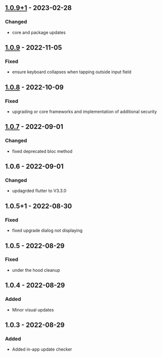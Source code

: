 ## [1.0.9+1] - 2023-02-28
### Changed
- core and package updates

## [1.0.9] - 2022-11-05
### Fixed
- ensure keyboard collapses when tapping outside input field

## [1.0.8] - 2022-10-09
### Fixed
- upgrading or core frameworks and implementation of additional security

## [1.0.7] - 2022-09-01
### Changed
- fixed deprecated bloc method

## 1.0.6 - 2022-09-01
### Changed
- updagrded flutter to V3.3.0

## 1.0.5+1 - 2022-08-30
### Fixed
- fixed upgrade dialog not displaying

## 1.0.5 - 2022-08-29
### Fixed
- under the hood cleanup

## 1.0.4 - 2022-08-29
### Added
- Minor visual updates

## 1.0.3 - 2022-08-29
### Added
- Added in-app update checker

[1.0.9+1]: https://github.com/RemeJuan/threed_print_cost_calculator/compare/1.0.9...1.0.9+1
[1.0.9]: https://github.com/RemeJuan/threed_print_cost_calculator/compare/1.0.8...1.0.9
[1.0.8]: https://github.com/RemeJuan/threed_print_cost_calculator/compare/1.0.7...1.0.8
[1.0.7]: https://github.com/RemeJuan/threed_print_cost_calculator/compare/1.0.6...1.0.7